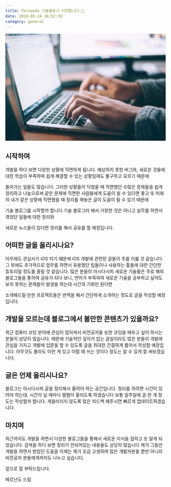 ```yaml
---
title: Fernando 기술블로그 시작합니다 🚀
date: 2019-05-24 16:52:39
category: general
---
```



<img src="../../assets/2019-05-24/content.jpg">

## 시작하며
개발을 하다 보면 다양한 상황에 직면하게 됩니다.
예상하지 못한 버그와, 새로운 것들에 대한 학습이 부족하여 쉽게 해결할 수 있는 상황임에도 불구하고 모르기 때문에

돌아가는 일들도 많습니다. 그러한 상황들이 닥쳤을 때 직면했던 수많은 문제들을 쉽게 정리하고 나눔으로써 같은 문제에 직면한 사람들에게 도움이 될 수 있다면 좋고 또 미래의 내가 같은 상황에 직면했을 때 정리를 해놓은 글이 도움이 될 수 있기 때문에

기술 블로그를 시작할까 합니다.기술 블로그라 해서 거창한 것은 아니고 실무를 하면서 겪었던 일들에 대한 정리와

새로운 뉴스들이 있다면 정리를 해서 공유를 할 예정입니다. 

## 어떠한 글을 올리시나요?
아무래도 관심사가 iOS 이기 떄문에 iOS 개발에 관련된 글들이 주를 이룰 것 같습니다.
그 외에도 추가적으로 업무를 하면서 유용했던 팁들이나 사용하는 툴들에 대한 간단한 튜토리얼 정도를 올릴 것 같습니다.
많은 분들이 아시다시피 새로운 기술들은 주로 해외 블로그들을 통하여 공유가 되다 보니,
언어가 부족하여 새로운 기술을 공부하고 싶어도 보지 못하는 문제들이 발생을 하는데 시간과 기회만 된다면

소개해드릴 만한 프로젝트들은 번역을 해서 간단하게 소개하는 정도로 글을 작성할 예정입니다.

## 개발을 모르는데 블로그에서 볼만한 콘텐츠가 있을까요?
최근 컴퓨터 코딩 분야에 관심이 많아져서 비전공자들 또한 코딩을 배우고 싶어 하시는 분들이 상당히 많습니다.
때문에 기술적인 깊이가 없는 글일지라도 많은 분들이 개발에 관심을 가지고 개발에 입문을 할 수 있도록
글을 최대한 간결하게 풀어서 작성할 예정입니다. 아무것도 몰라도 이런 게 있고 이럴 때 쓰는 것이다 정도는 알 수 있게 잘 써보겠습니다.

## 글은 언제 올리시나요?
블로그는 아시다시피 글을 정리해서 올려야 하는 공간입니다.
정리를 하려면 시간이 있어야 하는데, 시간이 날 때마다 짬짬이 올리도록 하겠습니다
보통 일주일에 글 한 개 정도는 작성할까 합니다. 게을러지지 않도록 많은 피드백 해주시면 빠르게 업데이트하겠습니다.

## 마치며
최근까지도 개발을 하면서 다양한 블로그들을 통해서 새로운 지식을 접하고 또 알게 되었습니다.
검색을 하다 보면 정리가 안되어있는 내용들도 상당히 많습니다
제가 그동안 개발을 하면서 받았던 도움을 이제는 제가 조금 고생하여
많은 개발자분들 뿐만 아니라 비전공자 분들에게까지도 나누고 싶습니다.

앞으로 잘 부탁드립니다.

페르난도 드림
